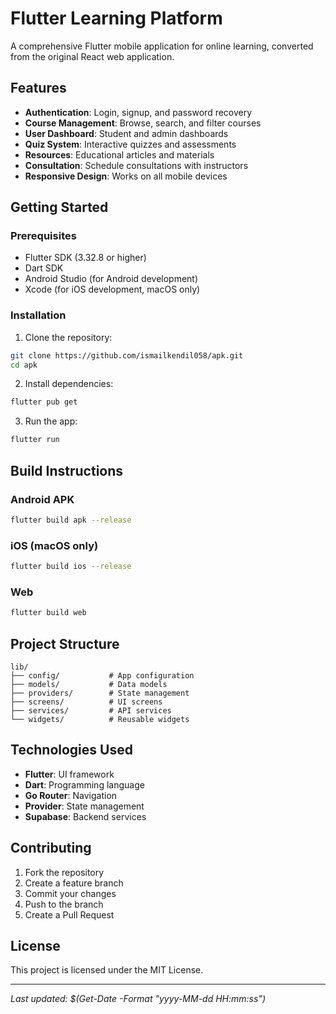 # Flutter Learning Platform

A comprehensive Flutter mobile application for online learning, converted from the original React web application.

## Features

- **Authentication**: Login, signup, and password recovery
- **Course Management**: Browse, search, and filter courses
- **User Dashboard**: Student and admin dashboards
- **Quiz System**: Interactive quizzes and assessments
- **Resources**: Educational articles and materials
- **Consultation**: Schedule consultations with instructors
- **Responsive Design**: Works on all mobile devices

## Getting Started

### Prerequisites
- Flutter SDK (3.32.8 or higher)
- Dart SDK
- Android Studio (for Android development)
- Xcode (for iOS development, macOS only)

### Installation

1. Clone the repository:
```bash
git clone https://github.com/ismailkendil058/apk.git
cd apk
```

2. Install dependencies:
```bash
flutter pub get
```

3. Run the app:
```bash
flutter run
```

## Build Instructions

### Android APK
```bash
flutter build apk --release
```

### iOS (macOS only)
```bash
flutter build ios --release
```

### Web
```bash
flutter build web
```

## Project Structure

```
lib/
├── config/           # App configuration
├── models/           # Data models
├── providers/        # State management
├── screens/          # UI screens
├── services/         # API services
└── widgets/          # Reusable widgets
```

## Technologies Used

- **Flutter**: UI framework
- **Dart**: Programming language
- **Go Router**: Navigation
- **Provider**: State management
- **Supabase**: Backend services

## Contributing

1. Fork the repository
2. Create a feature branch
3. Commit your changes
4. Push to the branch
5. Create a Pull Request

## License

This project is licensed under the MIT License.

---
*Last updated: $(Get-Date -Format "yyyy-MM-dd HH:mm:ss")*